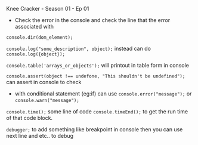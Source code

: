 Knee Cracker - Season 01 - Ep 01

- Check the error in the console and check the line that the error associated with

```console.dir(dom_element);```

```console.log("some_description", object);```
 instead can do 
```console.log({object});```

```console.table('arrays_or_objects');```
 will printout in table form in console

```console.assert(object !== undefone, "This shouldn't be undefined");```
 can assert in console to check

- with conditional statement (eg:if) can use 
```console.error("message");```
 or 
```console.warn("message");```


```console.time();```
 some line of code 
```console.timeEnd();```
 to get the run time of that code block.

```debugger;```
 to add something like breakpoint in console then you can use next line and etc.. to debug